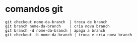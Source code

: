 # comandos git

    git checkout nome-da-branch  | troca de branch
    git branch nome-da-branch    | cria nova branch
    git branch -d nome-da-branch | apaga a branch
    git checkout -b nome-da-branch | troca e cria nova branch
